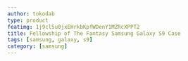 ```yaml
---
author: tokodab
type: product
featimg: 1j9cl5u0jxEHrkbKpfWDenY1MZRcXPPT2
title: Fellowship of The Fantasy Samsung Galaxy S9 Case
tags: [samsung, galaxy, s9]
category: [samsung]
---
```

